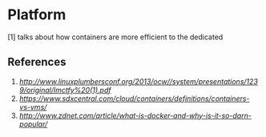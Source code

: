 # Platform

[1] talks about how containers are more efficient to the dedicated 

## References
1. _http://www.linuxplumbersconf.org/2013/ocw//system/presentations/1239/original/lmctfy%20(1).pdf_
2. _https://www.sdxcentral.com/cloud/containers/definitions/containers-vs-vms/_
3. _http://www.zdnet.com/article/what-is-docker-and-why-is-it-so-darn-popular/_
